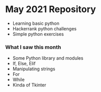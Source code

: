 # May 2021 Repository

- Learning basic python
- Hackerrank python challenges
- Simple python exercises

### What I saw this month

- Some Python library and modules
- If, Else, Elif
- Manipulating strings
- For
- While
- Kinda of Tkinter
